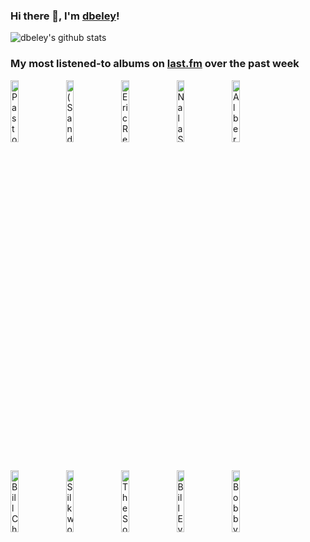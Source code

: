 ### Hi there 👋, I'm [dbeley](https://dbeley.ovh/en)!

![dbeley's github stats](https://github-readme-stats.vercel.app/api?username=dbeley)

### My most listened-to albums on [last.fm](https://www.last.fm/user/d_beley) over the past week

[<img src='https://lastfm.freetls.fastly.net/i/u/300x300/c80d8940a81cb9a30ea2a7df46910475.jpg' width='16%' height='16%' alt='Pastor T.L. Barrett and The Youth for Christ Choir - I Shall Wear A Crown'>](https://www.last.fm/music/pastor%2bt.l.%2bbarrett%2band%2bthe%2byouth%2bfor%2bchrist%2bchoir/i%2bshall%2bwear%2ba%2bcrown)&nbsp;
[<img src='https://lastfm.freetls.fastly.net/i/u/300x300/8bbb31da139345622cb44d2bd5d1cccd.jpg' width='16%' height='16%' alt='(Sandy) Alex G - Beach Music'>](https://www.last.fm/music/%2528sandy%2529%2balex%2bg/beach%2bmusic)&nbsp;
[<img src='https://lastfm.freetls.fastly.net/i/u/300x300/5bfefd12e724dbc0cb6cfa984dbb02c4.jpg' width='16%' height='16%' alt='Eric Reed - Everybody Gets the Blues'>](https://www.last.fm/music/eric%2breed/everybody%2bgets%2bthe%2bblues)&nbsp;
[<img src='https://lastfm.freetls.fastly.net/i/u/300x300/f208c5b5995f360cb0a492880372f0fd.jpg' width='16%' height='16%' alt='Nala Sinephro - SPACE 1.8'>](https://www.last.fm/music/nala%2bsinephro/space%2b1.8)&nbsp;
[<img src='https://lastfm.freetls.fastly.net/i/u/300x300/2409bc8c3c3c7357dc1c7613a6fdaae8.jpg' width='16%' height='16%' alt='Albert Ayler Trio - Spiritual Unity'>](https://www.last.fm/music/albert%2bayler%2btrio/spiritual%2bunity)&nbsp;
<br>
[<img src='https://lastfm.freetls.fastly.net/i/u/300x300/22edc1ac4926f490ec6ea34b6e3184b9.jpg' width='16%' height='16%' alt='Bill Charlap Trio - Street Of Dreams'>](https://www.last.fm/music/bill%2bcharlap%2btrio/street%2bof%2bdreams)&nbsp;
[<img src='https://lastfm.freetls.fastly.net/i/u/300x300/bc2b35e3fedda88361b2f03f6d04ef5f.jpg' width='16%' height='16%' alt='Silkworm - Firewater'>](https://www.last.fm/music/silkworm/firewater)&nbsp;
[<img src='https://lastfm.freetls.fastly.net/i/u/300x300/1249305f57da1a3fabec76d7ed6c3f2c.jpg' width='16%' height='16%' alt='The Sonny Clark Memorial Quartet - Voodoo'>](https://www.last.fm/music/the%2bsonny%2bclark%2bmemorial%2bquartet/voodoo)&nbsp;
[<img src='https://lastfm.freetls.fastly.net/i/u/300x300/242e33871d764ee8002c0666dd2674cc.jpg' width='16%' height='16%' alt='Bill Evans Trio - Portrait in Jazz'>](https://www.last.fm/music/bill%2bevans%2btrio/portrait%2bin%2bjazz)&nbsp;
[<img src='https://lastfm.freetls.fastly.net/i/u/300x300/9f2d13adedefed75eba2f545fc65659d.jpg' width='16%' height='16%' alt='Bobby Timmons - This Here Is Bobby Timmons'>](https://www.last.fm/music/bobby%2btimmons/this%2bhere%2bis%2bbobby%2btimmons)&nbsp;
<br>
